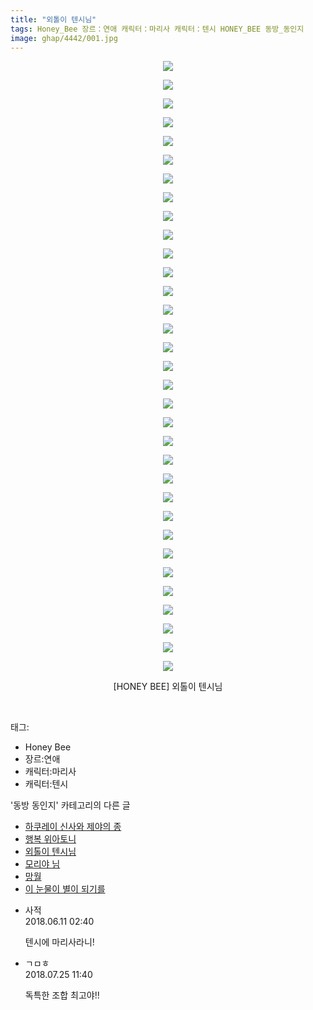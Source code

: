 ```yaml
---
title: "외톨이 텐시님"
tags: Honey_Bee 장르：연애 캐릭터：마리사 캐릭터：텐시 HONEY_BEE 동방_동인지
image: ghap/4442/001.jpg
---
```

<div class="article">
<p style="text-align: center; clear: none; float: none;"><img src="{{ site.nasurl }}/ghap/4442/001.jpg"/></p>
<p style="text-align: center; clear: none; float: none;"><img src="{{ site.nasurl }}/ghap/4442/002.jpg"/></p>
<p style="text-align: center; clear: none; float: none;"><img src="{{ site.nasurl }}/ghap/4442/003.jpg"/></p>
<p style="text-align: center; clear: none; float: none;"><img src="{{ site.nasurl }}/ghap/4442/004.jpg"/></p>
<p style="text-align: center; clear: none; float: none;"><img src="{{ site.nasurl }}/ghap/4442/005.jpg"/></p>
<p style="text-align: center; clear: none; float: none;"><img src="{{ site.nasurl }}/ghap/4442/006.jpg"/></p>
<p style="text-align: center; clear: none; float: none;"><img src="{{ site.nasurl }}/ghap/4442/007.jpg"/></p>
<p style="text-align: center; clear: none; float: none;"><img src="{{ site.nasurl }}/ghap/4442/008.jpg"/></p>
<p style="text-align: center; clear: none; float: none;"><img src="{{ site.nasurl }}/ghap/4442/009.jpg"/></p>
<p style="text-align: center; clear: none; float: none;"><img src="{{ site.nasurl }}/ghap/4442/010.jpg"/></p>
<p style="text-align: center; clear: none; float: none;"><img src="{{ site.nasurl }}/ghap/4442/011.jpg"/></p>
<p style="text-align: center; clear: none; float: none;"><img src="{{ site.nasurl }}/ghap/4442/012.jpg"/></p>
<p style="text-align: center; clear: none; float: none;"><img src="{{ site.nasurl }}/ghap/4442/013.jpg"/></p>
<p style="text-align: center; clear: none; float: none;"><img src="{{ site.nasurl }}/ghap/4442/014.jpg"/></p>
<p style="text-align: center; clear: none; float: none;"><img src="{{ site.nasurl }}/ghap/4442/015.jpg"/></p>
<p style="text-align: center; clear: none; float: none;"><img src="{{ site.nasurl }}/ghap/4442/016.jpg"/></p>
<p style="text-align: center; clear: none; float: none;"><img src="{{ site.nasurl }}/ghap/4442/017.jpg"/></p>
<p style="text-align: center; clear: none; float: none;"><img src="{{ site.nasurl }}/ghap/4442/018.jpg"/></p>
<p style="text-align: center; clear: none; float: none;"><img src="{{ site.nasurl }}/ghap/4442/019.jpg"/></p>
<p style="text-align: center; clear: none; float: none;"><img src="{{ site.nasurl }}/ghap/4442/020.jpg"/></p>
<p style="text-align: center; clear: none; float: none;"><img src="{{ site.nasurl }}/ghap/4442/021.jpg"/></p>
<p style="text-align: center; clear: none; float: none;"><img src="{{ site.nasurl }}/ghap/4442/022.jpg"/></p>
<p style="text-align: center; clear: none; float: none;"><img src="{{ site.nasurl }}/ghap/4442/023.jpg"/></p>
<p style="text-align: center; clear: none; float: none;"><img src="{{ site.nasurl }}/ghap/4442/024.jpg"/></p>
<p style="text-align: center; clear: none; float: none;"><img src="{{ site.nasurl }}/ghap/4442/025.jpg"/></p>
<p style="text-align: center; clear: none; float: none;"><img src="{{ site.nasurl }}/ghap/4442/026.jpg"/></p>
<p style="text-align: center; clear: none; float: none;"><img src="{{ site.nasurl }}/ghap/4442/027.jpg"/></p>
<p style="text-align: center; clear: none; float: none;"><img src="{{ site.nasurl }}/ghap/4442/028.jpg"/></p>
<p style="text-align: center; clear: none; float: none;"><img src="{{ site.nasurl }}/ghap/4442/029.jpg"/></p>
<p style="text-align: center; clear: none; float: none;"><img src="{{ site.nasurl }}/ghap/4442/030.jpg"/></p>
<p style="text-align: center; clear: none; float: none;"><img src="{{ site.nasurl }}/ghap/4442/031.jpg"/></p>
<p style="text-align: center; clear: none; float: none;"><img src="{{ site.nasurl }}/ghap/4442/032.jpg"/></p>
<p style="text-align: center; clear: none; float: none;"><img src="{{ site.nasurl }}/ghap/4442/033.jpg"/></p>
<p style="text-align: center; clear: none; float: none;">[HONEY BEE] 외톨이 텐시님</p>
<p><br/></p>
</div><div class="tagTrail">
<p>태그: </p>
<ul>
<li>Honey Bee</li>
<li>장르:연애</li>
<li>캐릭터:마리사</li>
<li>캐릭터:텐시</li>
</ul>
</div><div class="another">
<p>'동방 동인지' 카테고리의 다른 글</p>
<ul>
<li><a href="/2018-06-11-ghap_4444">하쿠레이 신사와 제야의 종</a></li>
<li><a href="/2018-06-11-ghap_4443">행복 위아토니</a></li>
<li><a href="/2018-06-11-ghap_4442">외톨이 텐시님</a></li>
<li><a href="/2018-06-09-ghap_4397">모리야 님</a></li>
<li><a href="/2018-06-09-ghap_4441">망월</a></li>
<li><a href="/2018-06-09-ghap_4440">이 눈물이 별이 되기를</a></li>
</ul>
</div><div class="cb_module cb_fluid">
<div class="cb_wrt cb_profile">
<div class="comment">
<ul>
<li class="cb_thumb_off" id="comment15269133">
<div class="cb_comment_area">
<div class="cb_info_area">
<div class="cb_section">
<span class="cb_nick_name">사적</span>
</div>
<div class="cb_section">
<span class="cb_date">2018.06.11 02:40 </span>
</div>
</div>
<div class="cb_dsc_comment">
<p class="cb_dsc">
											텐시에 마리사라니!
										</p>
</div>
</div></li>
<li class="cb_thumb_off" id="comment15293360">
<div class="cb_comment_area">
<div class="cb_info_area">
<div class="cb_section">
<span class="cb_nick_name">ㄱㅁㅎ</span>
</div>
<div class="cb_section">
<span class="cb_date">2018.07.25 11:40 </span>
</div>
</div>
<div class="cb_dsc_comment">
<p class="cb_dsc">
											독특한 조합 최고야!!
										</p>
</div>
</div></li>
</ul>
</div>
</div><!-- commentList close -->
</div>